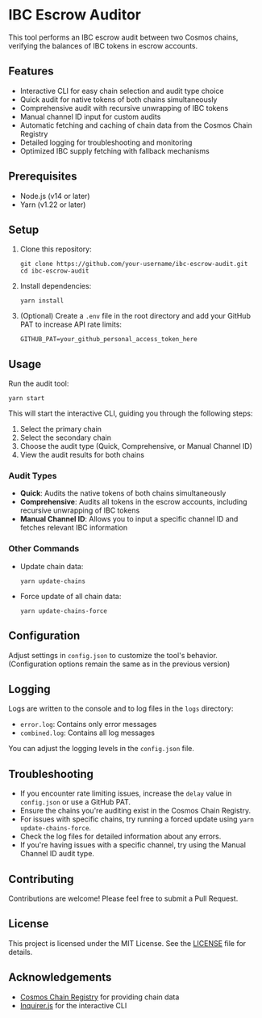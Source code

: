 # IBC Escrow Auditor

This tool performs an IBC escrow audit between two Cosmos chains, verifying the balances of IBC tokens in escrow accounts.

## Features

- Interactive CLI for easy chain selection and audit type choice
- Quick audit for native tokens of both chains simultaneously
- Comprehensive audit with recursive unwrapping of IBC tokens
- Manual channel ID input for custom audits
- Automatic fetching and caching of chain data from the Cosmos Chain Registry
- Detailed logging for troubleshooting and monitoring
- Optimized IBC supply fetching with fallback mechanisms

## Prerequisites

- Node.js (v14 or later)
- Yarn (v1.22 or later)

## Setup

1. Clone this repository:
   ```
   git clone https://github.com/your-username/ibc-escrow-audit.git
   cd ibc-escrow-audit
   ```

2. Install dependencies:
   ```
   yarn install
   ```

3. (Optional) Create a `.env` file in the root directory and add your GitHub PAT to increase API rate limits:
   ```
   GITHUB_PAT=your_github_personal_access_token_here
   ```

## Usage

Run the audit tool:

```
yarn start
```

This will start the interactive CLI, guiding you through the following steps:

1. Select the primary chain
2. Select the secondary chain
3. Choose the audit type (Quick, Comprehensive, or Manual Channel ID)
4. View the audit results for both chains

### Audit Types

- **Quick**: Audits the native tokens of both chains simultaneously
- **Comprehensive**: Audits all tokens in the escrow accounts, including recursive unwrapping of IBC tokens
- **Manual Channel ID**: Allows you to input a specific channel ID and fetches relevant IBC information

### Other Commands

- Update chain data:
  ```
  yarn update-chains
  ```

- Force update of all chain data:
  ```
  yarn update-chains-force
  ```

## Configuration

Adjust settings in `config.json` to customize the tool's behavior. (Configuration options remain the same as in the previous version)

## Logging

Logs are written to the console and to log files in the `logs` directory:

- `error.log`: Contains only error messages
- `combined.log`: Contains all log messages

You can adjust the logging levels in the `config.json` file.

## Troubleshooting

- If you encounter rate limiting issues, increase the `delay` value in `config.json` or use a GitHub PAT.
- Ensure the chains you're auditing exist in the Cosmos Chain Registry.
- For issues with specific chains, try running a forced update using `yarn update-chains-force`.
- Check the log files for detailed information about any errors.
- If you're having issues with a specific channel, try using the Manual Channel ID audit type.

## Contributing

Contributions are welcome! Please feel free to submit a Pull Request.

## License

This project is licensed under the MIT License. See the [LICENSE](LICENSE) file for details.

## Acknowledgements

- [Cosmos Chain Registry](https://github.com/cosmos/chain-registry) for providing chain data
- [Inquirer.js](https://github.com/SBoudrias/Inquirer.js/) for the interactive CLI
